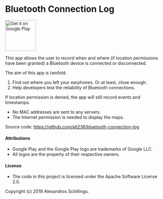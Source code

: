 # Bluetooth Connection Log

<a href='https://play.google.com/store/apps/details?id=uk.co.alt236.bluetoothconnectionlog&pcampaignid=pcampaignidMKT-Other-global-all-co-prtnr-py-PartBadge-Mar2515-1'><img alt='Get it on Google Play' height=100 src='https://play.google.com/intl/en_us/badges/static/images/badges/en_badge_web_generic.png'/></a>

This app allows the user to record when and where (if location permissions have been granted) a Bluetooth device is connected or disconnected.

The aim of this app is twofold:
1. Find out where you left your earphones. Or at least, close enough.
2. Help developers test the reliability of Bluetooth connections.

If location permission is denied, the app will still record events and timestamps.

* No MAC addresses are sent to any servers.
* The Internet permission is needed to display the maps.

Source code: https://github.com/alt236/bluetooth-connection-log

#### Attributions
* Google Play and the Google Play logo are trademarks of Google LLC.
* All logos are the property of their respective owners.

#### License
* The code in this project is licensed under the Apache Software License 2.0.

Copyright (c) 2019 Alexandros Schillings.
